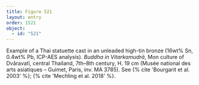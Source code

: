 ```yaml
---
title: Figure 521
layout: entry
order: 1521
object:
  - id: "521"
---
```


Example of a Thai statuette cast in an unleaded high-tin bronze (16wt% Sn, 0.4wt% Pb, ICP-AES analysis). *Buddha in Vitarkamudrā*, Mon culture of Dvāravatī, central Thailand, 7th–8th century, H. 19 cm (Musée national des arts asiatiques – Guimet, Paris, inv. MA 3785). See {% cite 'Bourgarit et al. 2003' %}; {% cite 'Mechling et al. 2018' %}.
